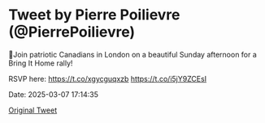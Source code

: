 # Tweet by Pierre Poilievre (@PierrePoilievre)

🚨Join patriotic Canadians in London on a beautiful Sunday afternoon for a Bring It Home rally! 

RSVP here: https://t.co/xgycguqxzb https://t.co/i5jY9ZCEsI

Date: 2025-03-07 17:14:35

[Original Tweet](https://x.com/PierrePoilievre/status/1898059718649651252)
